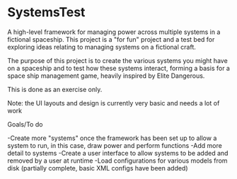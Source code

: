 # SystemsTest

A high-level framework for managing power across multiple systems in a fictional spaceship.
This project is a "for fun" project and a test bed for exploring ideas relating to managing systems on a fictional craft.

The purpose of this project is to create the various systems you might have on a spaceship and to test how these systems interact, forming a basis for a space ship management game, heavily inspired by Elite Dangerous.

This is done as an exercise only.

Note: the UI layouts and design is currently very basic and needs a lot of work

Goals/To do

-Create more "systems" once the framework has been set up to allow a system to run, in this case, draw power and perform functions
-Add more detail to systems
-Create a user interface to allow systems to be added and removed by a user at runtime
-Load configurations for various models from disk (partially complete, basic XML configs have been added)
